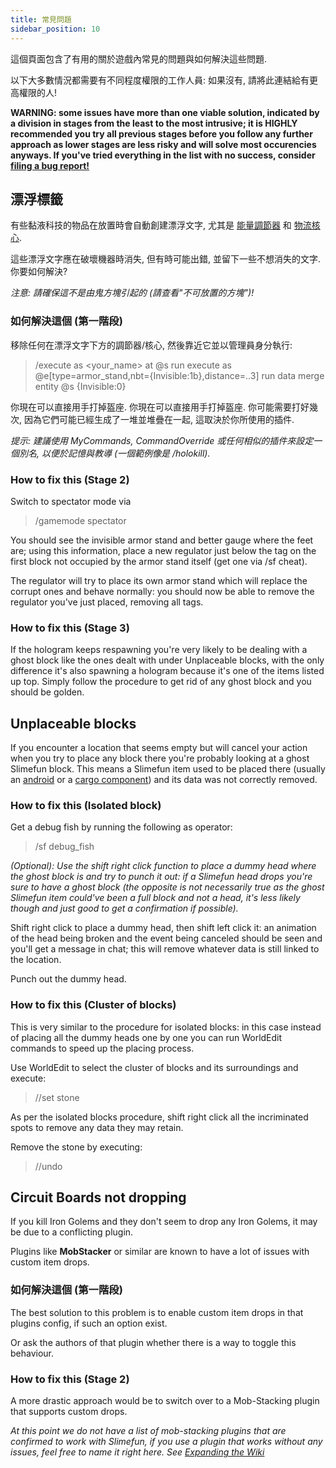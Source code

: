```yaml
---
title: 常見問題
sidebar_position: 10
---
```


這個頁面包含了有用的關於遊戲內常見的問題與如何解決這些問題.

以下大多數情況都需要有不同程度權限的工作人員: 如果沒有, 請將此連結給有更高權限的人!

**WARNING: some issues have more than one viable solution, indicated by a division in stages from the least to the most intrusive; it is HIGHLY recommended you try all previous stages before you follow any further approach as lower stages are less risky and will solve most occurencies anyways. If you've tried everything in the list with no success, consider [filing a bug report!](How-to-report-bugs)**

## 漂浮標籤

有些黏液科技的物品在放置時會自動創建漂浮文字, 尤其是 [能量調節器](Energy-Regulator) 和 [物流核心](Cargo-Manager).

這些漂浮文字應在破壞機器時消失, 但有時可能出錯, 並留下一些不想消失的文字. 你要如何解決?

_注意: 請確保這不是由鬼方塊引起的 (請查看"不可放置的方塊")!_

### 如何解決這個 (第一階段)

移除任何在漂浮文字下方的調節器/核心, 然後靠近它並以管理員身分執行:
> /execute as <your_name> at @s run execute as @e[type=armor_stand,nbt={Invisible:1b},distance=..3] run data merge entity @s {Invisible:0}

你現在可以直接用手打掉盔座. 你現在可以直接用手打掉盔座. 你可能需要打好幾次, 因為它們可能已經生成了一堆並堆疊在一起, 這取決於你所使用的插件.

_提示: 建議使用 MyCommands, CommandOverride 或任何相似的插件來設定一個別名, 以便於記憶與教導 (一個範例像是 /holokill)._

### How to fix this (Stage 2)

Switch to spectator mode via
> /gamemode spectator

You should see the invisible armor stand and better gauge where the feet are; using this information, place a new regulator just below the tag on the first block not occupied by the armor stand itself (get one via /sf cheat).

The regulator will try to place its own armor stand which will replace the corrupt ones and behave normally: you should now be able to remove the regulator you've just placed, removing all tags.

### How to fix this (Stage 3)

If the hologram keeps respawning you're very likely to be dealing with a ghost block like the ones dealt with under Unplaceable blocks, with the only difference it's also spawning a hologram because it's one of the items listed up top. Simply follow the procedure to get rid of any ghost block and you should be golden.

## Unplaceable blocks

If you encounter a location that seems empty but will cancel your action when you try to place any block there you're probably looking at a ghost Slimefun block. This means a Slimefun item used to be placed there (usually an [android](Androids) or a [cargo component](Cargo-Management)) and its data was not correctly removed.

### How to fix this (Isolated block)

Get a debug fish by running the following as operator:
> /sf debug_fish

_(Optional): Use the shift right click function to place a dummy head where the ghost block is and try to punch it out: if a Slimefun head drops you're sure to have a ghost block (the opposite is not necessarily true as the ghost Slimefun item could've been a full block and not a head, it's less likely though and just good to get a confirmation if possible)._

Shift right click to place a dummy head, then shift left click it: an animation of the head being broken and the event being canceled should be seen and you'll get a message in chat; this will remove whatever data is still linked to the location.

Punch out the dummy head.

### How to fix this (Cluster of blocks)

This is very similar to the procedure for isolated blocks: in this case instead of placing all the dummy heads one by one you can run WorldEdit commands to speed up the placing process.

Use WorldEdit to select the cluster of blocks and its surroundings and execute:
> //set stone

As per the isolated blocks procedure, shift right click all the incriminated spots to remove any data they may retain.

Remove the stone by executing:
> //undo

## Circuit Boards not dropping

If you kill Iron Golems and they don't seem to drop any Iron Golems, it may be due to a conflicting plugin.

Plugins like **MobStacker** or similar are known to have a lot of issues with custom item drops.

### 如何解決這個 (第一階段)

The best solution to this problem is to enable custom item drops in that plugins config, if such an option exist.

Or ask the authors of that plugin whether there is a way to toggle this behaviour.

### How to fix this (Stage 2)

A more drastic approach would be to switch over to a Mob-Stacking plugin that supports custom drops.

_At this point we do not have a list of mob-stacking plugins that are confirmed to work with Slimefun, if you use a plugin that works without any issues, feel free to name it right here. See [Expanding the Wiki](Expanding-the-Wiki)_
